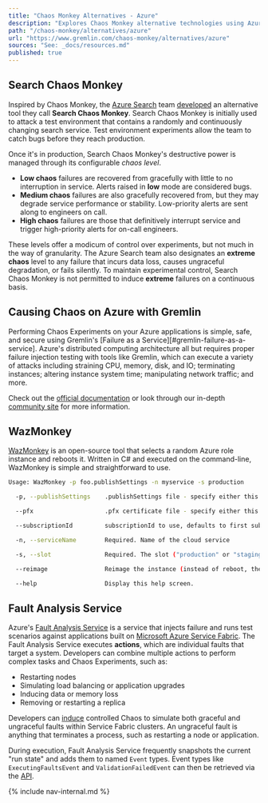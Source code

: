 ```yaml
---
title: "Chaos Monkey Alternatives - Azure"
description: "Explores Chaos Monkey alternative technologies using Azure."
path: "/chaos-monkey/alternatives/azure"
url: "https://www.gremlin.com/chaos-monkey/alternatives/azure"
sources: "See: _docs/resources.md"
published: true
---
```


## Search Chaos Monkey

Inspired by Chaos Monkey, the [Azure Search](https://azure.microsoft.com/en-us/services/search/) team [developed](https://azure.microsoft.com/en-gb/blog/inside-azure-search-chaos-engineering/) an alternative tool they call **Search Chaos Monkey**.  Search Chaos Monkey is initially used to attack a test environment that contains a randomly and continuously changing search service.  Test environment experiments allow the team to catch bugs before they reach production.

Once it's in production, Search Chaos Monkey's destructive power is managed through its configurable *chaos level*.

- **Low chaos** failures are recovered from gracefully with little to no interruption in service.  Alerts raised in **low** mode are considered bugs.
- **Medium chaos** failures are also gracefully recovered from, but they may degrade service performance or stability.  Low-priority alerts are sent along to engineers on call.
- **High chaos** failures are those that definitively interrupt service and trigger high-priority alerts for on-call engineers.

These levels offer a modicum of control over experiments, but not much in the way of granularity.  The Azure Search team also designates an **extreme chaos** level to any failure that incurs data loss, causes ungraceful degradation, or fails silently.  To maintain experimental control, Search Chaos Monkey is not permitted to induce **extreme** failures on a continuous basis.

## Causing Chaos on Azure with Gremlin

Performing Chaos Experiments on your Azure applications is simple, safe, and secure using Gremlin's [Failure as a Service][#gremlin-failure-as-a-service].  Azure's distributed computing architecture all but requires proper failure injection testing with tools like Gremlin, which can execute a variety of attacks including straining CPU, memory, disk, and IO; terminating instances; altering instance system time; manipulating network traffic; and more.

Check out the [official documentation](https://help.gremlin.com/install-gremlin-azure/) or look through our in-depth [community site](https://www.gremlin.com/community/tutorials/how-to-install-and-use-gremlin-on-microsoft-azure/) for more information.

## WazMonkey

[WazMonkey](https://github.com/smarx/WazMonkey) is an open-source tool that selects a random Azure role instance and reboots it.  Written in C# and executed on the command-line, WazMonkey is simple and straightforward to use.

```bash
Usage: WazMonkey -p foo.publishSettings -n myservice -s production

  -p, --publishSettings    .publishSettings file - specify either this or a .pfx file

  --pfx                    .pfx certificate file - specify either this or a .publishSettings file

  --subscriptionId         subscriptionId to use, defaults to first subscription found in the .publishSettings file

  -n, --serviceName        Required. Name of the cloud service

  -s, --slot               Required. The slot ("production" or "staging")

  --reimage                Reimage the instance (instead of reboot, the default)

  --help                   Display this help screen.
```

## Fault Analysis Service

Azure's [Fault Analysis Service](https://docs.microsoft.com/en-us/azure/service-fabric/service-fabric-testability-overview) is a service that injects failure and runs test scenarios against applications built on [Microsoft Azure Service Fabric](https://azure.microsoft.com/en-us/services/service-fabric/).  The Fault Analysis Service executes **actions**, which are individual faults that target a system.  Developers can combine multiple actions to perform complex tasks and Chaos Experiments, such as:

- Restarting nodes
- Simulating load balancing or application upgrades
- Inducing data or memory loss
- Removing or restarting a replica

Developers can [induce](https://docs.microsoft.com/en-us/azure/service-fabric/service-fabric-controlled-chaos) controlled Chaos to simulate both graceful and ungraceful faults within Service Fabric clusters.  An ungraceful fault is anything that terminates a process, such as restarting a node or application.

During execution, Fault Analysis Service frequently snapshots the current "run state" and adds them to named `Event` types.  Event types like `ExecutingFaultsEvent` and `ValidationFailedEvent` can then be retrieved via the [API](https://docs.microsoft.com/en-us/rest/api/servicefabric/).

{% include nav-internal.md %}